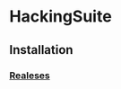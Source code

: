 # HackingSuite

## Installation

### [Realeses](https://github.com/PolNavarro/DarkSoftSuite/releases)
